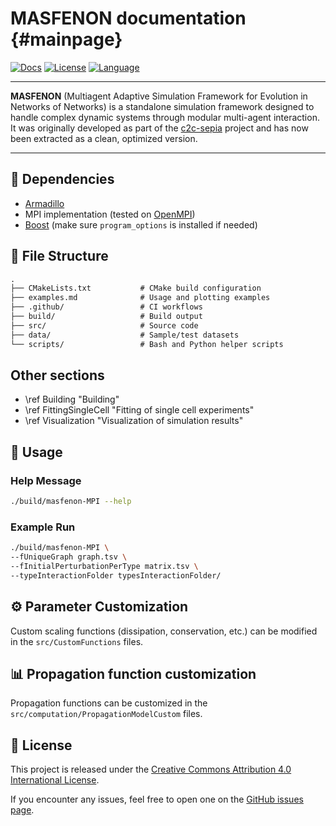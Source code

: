 MASFENON documentation                         {#mainpage}
============
[![Docs](https://img.shields.io/badge/docs-latest-blue.svg)](https://josura.github.io/MASFENON/)
[![License](https://img.shields.io/badge/license-CC%20BY%204.0-lightgrey.svg)](http://creativecommons.org/licenses/by/4.0/)
[![Language](https://img.shields.io/github/languages/top/josura/MASFENON)](https://github.com/search?q=repo%3Ajosura%2FMASFENON++language%3AC%2B%2B&type=code)

---

**MASFENON** (Multiagent Adaptive Simulation Framework for Evolution in Networks of Networks) is a standalone
simulation framework designed to handle complex dynamic systems through modular multi-agent interaction.
It was originally developed as part of the [c2c-sepia](https://github.com/josura/c2c-sepia) project and has now been extracted as a clean, optimized version.

---

## 🔧 Dependencies
- [Armadillo](https://arma.sourceforge.net/)
- MPI implementation (tested on [OpenMPI](https://www.open-mpi.org))
- [Boost](https://www.boost.org/) (make sure `program_options` is installed if needed)

## 📁 File Structure
```txt
.
├── CMakeLists.txt           # CMake build configuration
├── examples.md              # Usage and plotting examples
├── .github/                 # CI workflows
├── build/                   # Build output
├── src/                     # Source code
├── data/                    # Sample/test datasets
└── scripts/                 # Bash and Python helper scripts
```

## Other sections
- \ref Building "Building"
- \ref FittingSingleCell "Fitting of single cell experiments"
- \ref Visualization "Visualization of simulation results"

## 🧪 Usage
### Help Message
```bash
./build/masfenon-MPI --help
```

### Example Run
```bash
./build/masfenon-MPI \
--fUniqueGraph graph.tsv \
--fInitialPerturbationPerType matrix.tsv \
--typeInteractionFolder typesInteractionFolder/
```

## ⚙️ Parameter Customization
Custom scaling functions (dissipation, conservation, etc.) can be modified in the `src/CustomFunctions` files.

## 📊 Propagation function customization
Propagation functions can be customized in the `src/computation/PropagationModelCustom` files.

 
## 📄 License
This project is released under the [Creative Commons Attribution 4.0 International License](http://creativecommons.org/licenses/by/4.0/).

If you encounter any issues, feel free to open one on the [GitHub issues page](https://github.com/josura/MASFENON/issues).